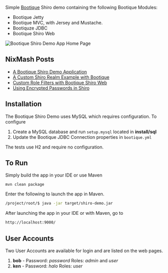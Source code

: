 Simple [Bootique](http://bootique.io) Shiro demo containing the following Bootique Modules:
 
- Bootique Jetty
- Bootique MVC, with Jersey and Mustache.
- Bootiquze JDBC
- Bootique Shiro Web

![Bootique Shiro Demo App Home Page](http://nixmash.com/x/blog/2017/shiro0808a.png)

## NixMash Posts

- [A Bootique Shiro Demo Application](http://nixmash.com/post/a-bootique-shiro-demo-application)
- [A Custom Shiro Realm Example with Bootique](http://nixmash.com/post/a-custom-shiro-realm-example-with-bootique)
- [Custom Role Filters with Bootique Shiro Web](http://nixmash.com/post/custom-role-filters-with-bootique-shiro-web)
- [Using Encrypted Passwords in Shiro](http://nixmash.com/post/using-encrypted-passwords-in-shiro)

## Installation

The Bootique Shiro Demo uses MySQL which requires configuration. To configure 

1) Create a MySQL database and run `setup.mysql` located in **install/sql**
2) Update the Bootique JDBC Connection properties in `bootique.yml`

The tests use H2 and require no configuration.

## To Run

Simply build the app in your IDE or use Maven

```
mvn clean package
```
Enter the following to launch the app in Maven.

```bash
/project/root/$ java -jar target/shiro-demo.jar 
```

After launching the app in your IDE or with Maven, go to

```bash
http://localhost:9000/
```

## User Accounts

Two User Accounts are available for login and are listed on the web pages.

1) **bob** - Password: *password* Roles: *admin* and *user*
2) **ken** - Password: *halo* Roles: *user*

